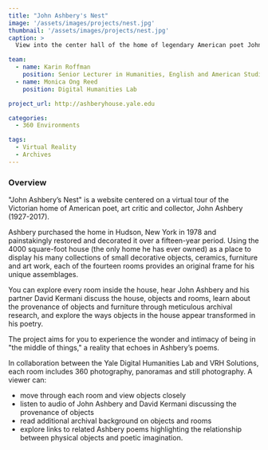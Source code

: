 ```yaml
---
title: "John Ashbery's Nest"
image: '/assets/images/projects/nest.jpg'
thumbnail: '/assets/images/projects/nest.jpg'
caption: >
  View into the center hall of the home of legendary American poet John Ashbery.

team:
  - name: Karin Roffman
    position: Senior Lecturer in Humanities, English and American Studies, and Principal Investigator
  - name: Monica Ong Reed
    position: Digital Humanities Lab

project_url: http://ashberyhouse.yale.edu

categories:
  - 360 Environments

tags:
  - Virtual Reality
  - Archives
---
```


### Overview

"John Ashbery’s Nest" is a website centered on a virtual tour of the Victorian home of American poet, art critic and collector, John Ashbery (1927-2017).

Ashbery purchased the home in Hudson, New York in 1978 and painstakingly restored and decorated it over a fifteen-year period.  Using the 4000 square-foot house (the only home he has ever owned) as a place to display his many collections of small decorative objects, ceramics, furniture and art work, each of the fourteen rooms provides an original frame for his unique assemblages.

You can explore every room inside the house, hear John Ashbery and his partner David Kermani discuss the house, objects and rooms, learn about the provenance of objects and furniture through meticulous archival research, and explore the ways objects in the house appear transformed in his poetry.

The project aims for you to experience the wonder and intimacy of being in "the middle of things," a reality that echoes in Ashbery’s poems.

In collaboration between the Yale Digital Humanities Lab and VRH Solutions, each room includes 360 photography, panoramas and still photography. A viewer can:

* move through each room and view objects closely
* listen to audio of John Ashbery and David Kermani discussing the provenance of objects
* read additional archival background on objects and rooms
* explore links to related Ashbery poems highlighting the relationship between physical objects and poetic imagination.